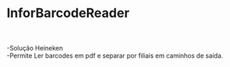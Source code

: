# InforBarcodeReader
<br><br>
-Solução Heineken<br>
-Permite Ler barcodes em pdf e separar por filiais em caminhos de saída.<br><br>

